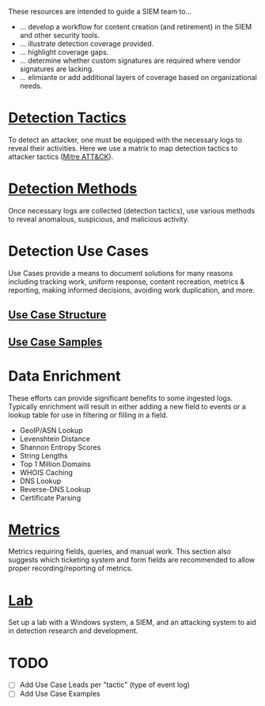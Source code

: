 These resources are intended to guide a SIEM team to...
* ... develop a workflow for content creation (and retirement) in the SIEM and other security tools.
* ... illustrate detection coverage provided.
* ... highlight coverage gaps.
* ... determine whether custom signatures are required where vendor signatures are lacking.
* ... elimiante or add additional layers of coverage based on organizational needs.


# [Detection Tactics](/Detection-Tactics.md)

To detect an attacker, one must be equipped with the necessary logs to reveal their activities. Here we use a matrix to map detection tactics to attacker tactics ([Mitre ATT&CK](https://attack.mitre.org/)).


# [Detection Methods](/Detection-Methods.md)

Once necessary logs are collected (detection tactics), use various methods to reveal anomalous, suspicious, and malicious activity.


# Detection Use Cases

Use Cases provide a means to document solutions for many reasons including tracking work, uniform response, content recreation, metrics & reporting, making informed decisions, avoiding work duplication, and more.

## [Use Case Structure](/Use-Case-Structure.md)

## [Use Case Samples](/Use-Case-Samples.md)


# Data Enrichment

These efforts can provide significant benefits to some ingested logs. Typically enrichment will result in either adding a new field to events or a lookup table for use in filtering or filling in a field.

- GeoIP/ASN Lookup
- Levenshtein Distance
- Shannon Entropy Scores
- String Lengths
- Top 1 Million Domains
- WHOIS Caching
- DNS Lookup
- Reverse-DNS Lookup
- Certificate Parsing

# [Metrics](/Metrics.md)
 Metrics requiring fields, queries, and manual work. This section also suggests which ticketing system and form fields are recommended to allow proper recording/reporting of metrics.

# [Lab](/Lab/WindowsVictim.md)
Set up a lab with a Windows system, a SIEM, and an attacking system to aid in detection research and development.

# TODO
- [ ] Add Use Case Leads per "tactic" (type of event log)
- [ ] Add Use Case Examples